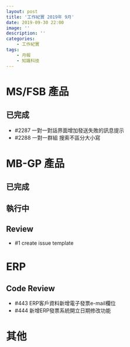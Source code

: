 ```yaml
---
layout: post
title: '工作紀實 2019年 9月'
date: 2019-09-30 22:00
image: ''
description: ''
categories:
    - 工作紀實
tags:
    - 月報
    - 知識科技
---
```


# MS/FSB 產品


## 已完成

* #2287 一對一對話界面增加發送失敗的訊息提示
* #2288 一對一群組 搜索不區分大小寫

# MB-GP 產品

## 已完成

## 執行中

## Review

* #1 create issue template

# ERP

## Code Review

* #443 ERP客戶資料新增電子發票e-mail欄位
* #444 新增ERP發票系統開立日期修改功能

# 其他
